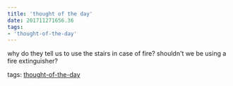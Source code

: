 ```yaml
---
title: 'thought of the day'
date: 201711271656.36
tags:
- 'thought-of-the-day'
---
```


why do they tell us to use the stairs in case of fire? shouldn't we be
using a fire extinguisher?

tags: [thought-of-the-day](tag_thought-of-the-day.html)

